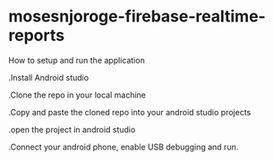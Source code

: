 # mosesnjoroge-firebase-realtime-reports
How to setup and run the application

.Install Android studio

.Clone the repo in your local machine

.Copy and paste the cloned repo into your android studio projects

.open the project in android studio

.Connect your android phone, enable USB debugging and run.

